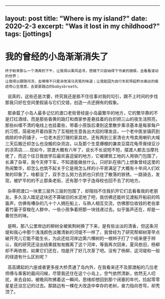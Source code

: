 <script type="text/javascript" src="http://tajs.qq.com/stats?sId=66526224" charset="UTF-8"></script>
---
layout: post
title: "Where is my island?"
date: 2020-2-3
excerpt: "Was it lost in my childhood?"
tags: [jottings]
---

# 我的曾经的小岛渐渐消失了

    终于盼来那么一个清爽的下午，让我得以乘风追寻，想摘下只容纳得下书桌的镜框，去看看滚动的世界；
    让我得以跟随河流，去嗅嗅不只是涂改液马克笔的味道；让我能因为自行车轮带起积水画出的痕迹而心生惬意，去耍耍路边的babysbreath。

 &nbsp;  说真的，这些还是次要，终究我还是抵不住往事对我的勾引，跟不上时间的步伐那我只好在空间里假装与它们交错，创造一点还拥有的假象。

 &nbsp;  那承载了小岛人最多记忆的渡口老街曾经是小岛最繁华的地方，它的繁华靠的不是灯红酒绿，而是那些昏黄的路灯和商家参差悬挂着的白炽把三山的夜生活照亮，那些纠缠不清的电线上也挂着些，带着小孩饭后凑到这里散步乘凉基本是每家每户的习惯，简易地开着四家为了互相抢生意各出大招的理发店，一个老中医坐镇药到病除的中药铺子，一位老木匠打理的家具坊，还有两到三家清仓大甩卖用喇叭大喊三天后搬迁却怎么也没搬的杂货店，以及那个生意爆棚的兼卖豆腐花龟苓膏绿豆沙的凉茶店......现如今，禁渡大概有六年了，说长不长说短不短，摆渡人都去当摩托佬了，而这个往日我放学后最欢喜逗留的地方，它被建筑工地的人用铁门包围了，长满了杂草，我今天停下车，不知道能做些什么，只好趴在铁门上想象曾经这里的热闹繁华，却怎么也筑不起关于它是用怎么样的小平房满足了大概有十年间人们欢聚的印象了。啥都没了，双手怎么努力去抓也只抓住了散落的铁锈。一路骑去，发现，被铲平的的不止那条老街，还有那个学子连母校也回不去了的地方。

 &nbsp;  杂草把渡口一块里三层外三层的包围了，却阻挡不住我扒开它们去看看我的老朋友。多久没人踏足这块还不算破旧的水泥地了吧，我仿佛还能听见渡船开船前的鸣笛声，仿佛有嘈杂的几十个人拥在船上，与熟人相互交流，仿佛那位收钱的老伯拿着竹篓子穿梭在人群中，一些小孩争着把那一块钱递过去。似乎笛声还在，却是一番忧伤的味。

 &nbsp;  是啊，那八公里岸边的柳树全被紫荆树换了下来，是有些淡淡的清香，但这条河堤和我心中那个浅浅颜色淡雅清新的河堤不一样了，我曾经为了研究帮柳树芽早点破开壳儿它能不能生长，为此还给河岸边第六棵树的一根辫子打了个结来便于辨认，我的研究还没出结果就匆匆搬离了这个河岸，等我再次回来，夏风依旧，杨柳却不再依依，如果它们还在，怕是开了好几次芽了吧。没有了杨柳，这河堤和一般的绿道有什么区别呢？

 &nbsp;  高高建起的六座或者更多座大桥贯通了岛内外，在我看来还不及那渡船的几位老师傅与乘客的晨间问候，尽管我还住在这个小岛上，空气依然清新，依然无人叨扰，来去自如，被晚风吹拂着这一瞬间，思绪却想回到那个闭塞的年代，捡起零零星星还没忘记的过去。那路边有一棵在大改造中幸存的老树，奋力指向苍穹，却秃顶了。 
